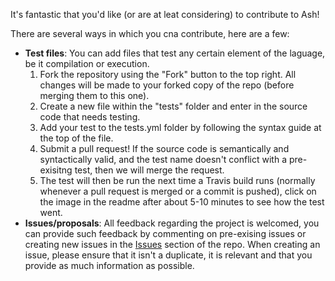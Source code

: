It's fantastic that you'd like (or are at leat considering) to contribute to Ash!

There are several ways in which you cna contribute, here are a few:

* **Test files**: You can add files that test any certain element of the laguage, be it compilation or execution.
    1. Fork the repository using the "Fork" button to the top right. All changes will be made to your forked copy of the repo (before merging them to this one).
    2. Create a new file within the "tests" folder and enter in the source code that needs testing.
    3. Add your test to the tests.yml folder by following the syntax guide at the top of the file.
    4. Submit a pull request! If the source code is semantically and syntactically valid, and the test name doesn't conflict with a pre-exisitng test, then we will merge the request.
    5. The test will then be run the next time a Travis build runs (normally whenever a pull request is merged or a commit is pushed), click on the image in the readme after about 5-10 minutes to see how the test went.
* **Issues/proposals**: All feedback regarding the project is welcomed, you can provide such feedback by commenting on pre-exising issues or creating new issues in the [Issues](https://github.com/ash-lang/ash/issues) section of the repo. When creating an issue, please ensure that it isn't a duplicate, it is relevant and that you provide as much information as possible.
